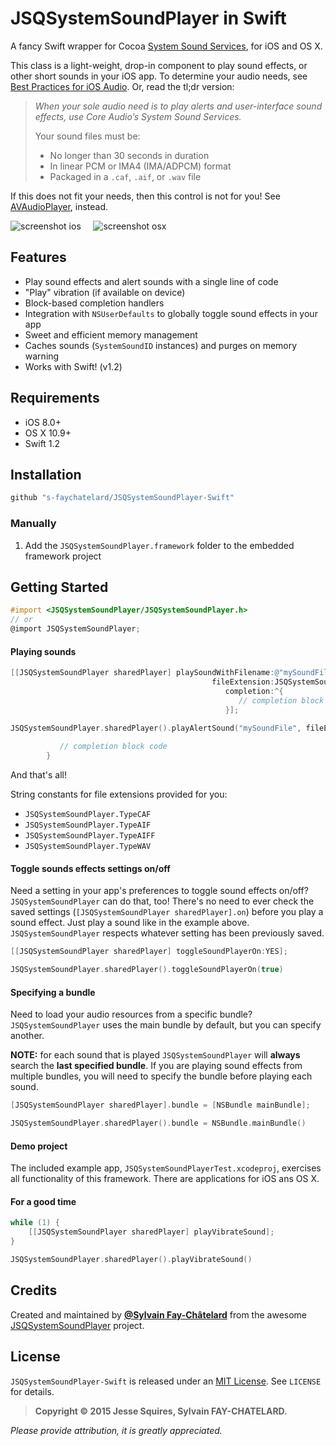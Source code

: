 # JSQSystemSoundPlayer in Swift

A fancy Swift wrapper for Cocoa [System Sound Services](https://developer.apple.com/library/ios/documentation/AudioToolbox/Reference/SystemSoundServicesReference/Reference/reference.html), for iOS and OS X.

This class is a light-weight, drop-in component to play sound effects, or other short sounds in your iOS app. 
To determine your audio needs, see [Best Practices for iOS Audio](https://developer.apple.com/library/ios/DOCUMENTATION/AudioVideo/Conceptual/MultimediaPG/UsingAudio/UsingAudio.html#//apple_ref/doc/uid/TP40009767-CH2-SW10).
Or, read the tl;dr version:

>*When your sole audio need is to play alerts and user-interface sound effects, use Core Audio’s System Sound Services.*
>
>Your sound files must be:
>
>* No longer than 30 seconds in duration
>* In linear PCM or IMA4 (IMA/ADPCM) format
>* Packaged in a `.caf`, `.aif`, or `.wav` file

If this does not fit your needs, then this control is not for you! 
See [AVAudioPlayer](https://developer.apple.com/library/ios/DOCUMENTATION/AVFoundation/Reference/AVAudioPlayerClassReference/Reference/Reference.html), instead.

![screenshot ios][imgLinkiOS] &nbsp;&nbsp;&nbsp; ![screenshot osx][imgLinkOSX]

## Features

* Play sound effects and alert sounds with a single line of code
* "Play" vibration (if available on device)
* Block-based completion handlers
* Integration with `NSUserDefaults` to globally toggle sound effects in your app
* Sweet and efficient memory management
* Caches sounds (`SystemSoundID` instances) and purges on memory warning
* Works with Swift! (v1.2)

## Requirements

* iOS 8.0+ 
* OS X 10.9+
* Swift 1.2

## Installation

````bash
github "s-faychatelard/JSQSystemSoundPlayer-Swift"
````

### Manually

1. Add the `JSQSystemSoundPlayer.framework` folder to the embedded framework project

## Getting Started

````objective-c
#import <JSQSystemSoundPlayer/JSQSystemSoundPlayer.h>
// or
@import JSQSystemSoundPlayer;
````

#### Playing sounds

````objective-c
[[JSQSystemSoundPlayer sharedPlayer] playSoundWithFilename:@"mySoundFile"
                                             fileExtension:JSQSystemSoundPlayer.TypeAIF
                                                completion:^{
                                                   // completion block code
                                                }];
````
````swift
JSQSystemSoundPlayer.sharedPlayer().playAlertSound("mySoundFile", fileExtension: JSQSystemSoundPlayer.TypeAIFF) { () -> Void in
            
           // completion block code 
        }
````
And that's all! 

String constants for file extensions provided for you: 
* `JSQSystemSoundPlayer.TypeCAF`
* `JSQSystemSoundPlayer.TypeAIF`
* `JSQSystemSoundPlayer.TypeAIFF`
* `JSQSystemSoundPlayer.TypeWAV`

#### Toggle sounds effects settings on/off

Need a setting in your app's preferences to toggle sound effects on/off? `JSQSystemSoundPlayer` can do that, too! There's no need to ever check the saved settings (`[JSQSystemSoundPlayer sharedPlayer].on`) before you play a sound effect. Just play a sound like in the example above. `JSQSystemSoundPlayer` respects whatever setting has been previously saved.

````objective-c
[[JSQSystemSoundPlayer sharedPlayer] toggleSoundPlayerOn:YES];
````
````swift
JSQSystemSoundPlayer.sharedPlayer().toggleSoundPlayerOn(true)
````

#### Specifying a bundle

Need to load your audio resources from a specific bundle? `JSQSystemSoundPlayer` uses the main bundle by default, but you can specify another. 

**NOTE:** for each sound that is played `JSQSystemSoundPlayer` will **always** search the **last specified bundle**. If you are playing sound effects from multiple bundles, you will need to specify the bundle before playing each sound.

````objective-c
[JSQSystemSoundPlayer sharedPlayer].bundle = [NSBundle mainBundle];
````
````swift
JSQSystemSoundPlayer.sharedPlayer().bundle = NSBundle.mainBundle()
````

#### Demo project

The included example app, `JSQSystemSoundPlayerTest.xcodeproj`, exercises all functionality of this framework. There are applications for iOS ans OS X. 

#### For a good time

````objective-c
while (1) {
    [[JSQSystemSoundPlayer sharedPlayer] playVibrateSound];
}
````
````swift
JSQSystemSoundPlayer.sharedPlayer().playVibrateSound()
````

## Credits

Created and maintained by [**@Sylvain Fay-Châtelard**](https://twitter.com/proto0moi)
from the awesome [JSQSystemSoundPlayer](https://github.com/jessesquires/JSQSystemSoundPlayer) project.

## License

`JSQSystemSoundPlayer-Swift` is released under an [MIT License][mitLink]. See `LICENSE` for details.

>**Copyright &copy; 2015 Jesse Squires, Sylvain FAY-CHATELARD.**

*Please provide attribution, it is greatly appreciated.*

[mitLink]:http://opensource.org/licenses/MIT
[imgLinkiOS]:https://raw.githubusercontent.com/jessesquires/JSQSystemSoundPlayer/develop/screenshot-ios.png
[imgLinkOSX]:https://raw.githubusercontent.com/jessesquires/JSQSystemSoundPlayer/develop/screenshot-osx.png
